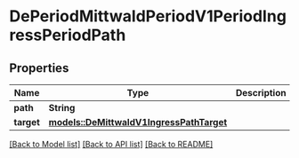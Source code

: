 # DePeriodMittwaldPeriodV1PeriodIngressPeriodPath

## Properties

Name | Type | Description | Notes
------------ | ------------- | ------------- | -------------
**path** | **String** |  | 
**target** | [**models::DeMittwaldV1IngressPathTarget**](de_mittwald_v1_ingress_Path_target.md) |  | 

[[Back to Model list]](../README.md#documentation-for-models) [[Back to API list]](../README.md#documentation-for-api-endpoints) [[Back to README]](../README.md)


